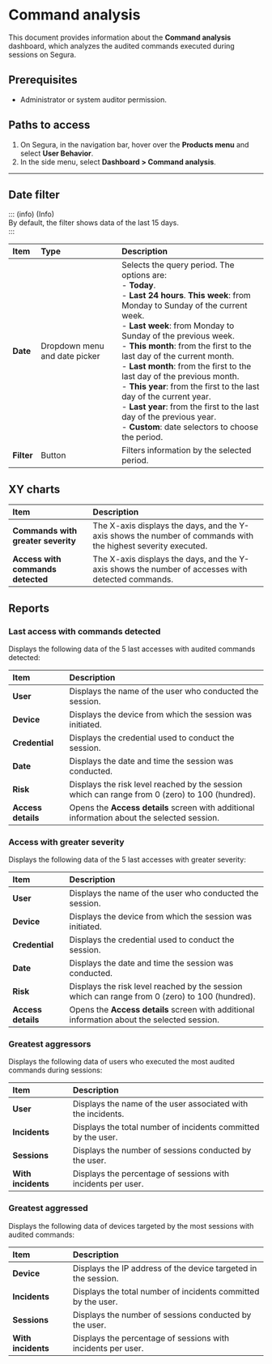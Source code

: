 # Command analysis

This document provides information about the **Command analysis** dashboard, which analyzes the audited commands executed during sessions on Segura.

## Prerequisites

* Administrator or system auditor permission.

## Paths to access

1. On Segura, in the navigation bar, hover over the **Products menu** and select **User Behavior**.  
2. In the side menu, select **Dashboard \> Command analysis**.

---
## Date filter

::: (info) (Info)  
By default, the filter shows data of the last 15 days.  
:::

| Item | Type | Description |
| :---- | :---- | :---- |
| **Date** | Dropdown menu and date picker | Selects the query period. The options are: <br>- **Today**. <br>- **Last 24 hours**. **This week**: from Monday to Sunday of the current week. <br>- **Last week**: from Monday to Sunday of the previous week. <br>- **This month**: from the first to the last day of the current month. <br>- **Last month**: from the first to the last day of the previous month. <br>- **This year**: from the first to the last day of the current year. <br>- **Last year**: from the first to the last day of the previous year. <br>- **Custom**: date selectors to choose the period. |
| **Filter** | Button | Filters information by the selected period. |

## XY charts

| Item | Description |
| :---- | :---- |
| **Commands with greater severity** | The X-axis displays the days, and the Y-axis shows the number of commands with the highest severity executed. |
| **Access with commands detected** | The X-axis displays the days, and the Y-axis shows the number of accesses with detected commands.  |

## Reports

### Last access with commands detected

Displays the following data of the 5 last accesses with audited commands detected:

| Item | Description |
| :---- | :---- |
| **User** | Displays the name of the user who conducted the session. |
| **Device** | Displays the device from which the session was initiated. |
| **Credential** | Displays the credential used to conduct the session. |
| **Date** | Displays the date and time the session was conducted. |
| **Risk** | Displays the risk level reached by the session which can range from 0 (zero) to 100 (hundred).  |
| **Access details** | Opens the **Access details** screen with additional information about the selected session. |

### Access with greater severity

Displays the following data of the 5 last accesses with greater severity:

| Item | Description |
| :---- | :---- |
| **User** | Displays the name of the user who conducted the session. |
| **Device** | Displays the device from which the session was initiated. |
| **Credential** | Displays the credential used to conduct the session. |
| **Date** | Displays the date and time the session was conducted. |
| **Risk** | Displays the risk level reached by the session which can range from 0 (zero) to 100 (hundred).  |
| **Access details** | Opens the **Access details** screen with additional information about the selected session. |

### Greatest aggressors

Displays the following data of users who executed the most audited commands during sessions:

| Item | Description |
| :---- | :---- |
| **User** | Displays the name of the user associated with the incidents. |
| **Incidents** | Displays the total number of incidents committed by the user. |
| **Sessions** | Displays the number of sessions conducted by the user. |
| **With incidents** | Displays the percentage of sessions with incidents per user. |

### Greatest aggressed

Displays the following data of devices targeted by the most sessions with audited commands:

| Item | Description |
| :---- | :---- |
| **Device** | Displays the IP address of the device targeted in the session. |
| **Incidents** | Displays the total number of incidents committed by the user. |
| **Sessions** | Displays the number of sessions conducted by the user. |
| **With incidents** | Displays the percentage of sessions with incidents per user. |